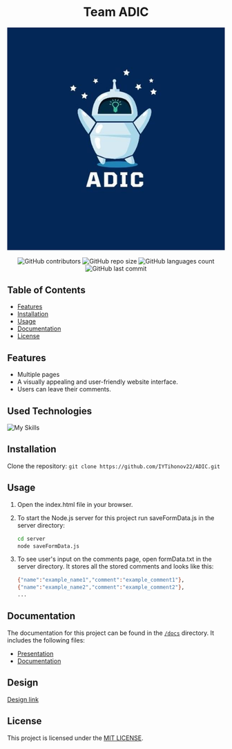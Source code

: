  <h1 align="center">Team ADIC</h1>

<p align="center">
    <img src="/images/logo.png"/>
</p>

<p align="center">
    <img alt="GitHub contributors" src="https://img.shields.io/github/contributors/IYTihonov22/ADIC?style=flat-square">
    <img alt="GitHub repo size" src="https://img.shields.io/github/repo-size/IYTihonov22/ADIC?style=flat-square">
    <img alt="GitHub languages count" src="https://img.shields.io/github/languages/count/IYTihonov22/ADIC?style=flat-square">
    <img alt="GitHub last commit" src="https://img.shields.io/github/last-commit/IYTihonov22/ADIC?style=flat-square">
</p>

## Table of Contents
- [Features](#features)
- [Installation](#installation)
- [Usage](#usage)
- [Documentation](#documentation)
- [License](#license)

## Features
- Multiple pages
- A visually appealing and user-friendly website interface.
- Users can leave their comments.

## Used Technologies
![My Skills](https://skills.thijs.gg/icons?i=html,css,js,nodejs,figma,vscode,git)

## Installation
Clone the repository: `git clone https://github.com/IYTihonov22/ADIC.git`


## Usage
1. Open the index.html file in your browser.
2. To start the Node.js server for this project run saveFormData.js in the server directory:

   ```bash
   cd server
   node saveFormData.js

3. To see user's input on the comments page, open formData.txt in the server directory.
   It stores all the stored comments and looks like this:

   ```bash
   {"name":"example_name1","comment":"example_comment1"},
   {"name":"example_name2","comment":"example_comment2"},
   ...

## Documentation
The documentation for this project can be found in the [`/docs`](./docs) directory. It includes the following files:
- [Presentation](/docs/presentation.pptx)
- [Documentation](/docs/documentation.docx)

## Design
[Design link](https://www.figma.com/file/dzYfin0IEKEo6wkyrSy2FA/adic?type=design&node-id=0-1&t=kGGYMK0wHTMNJldL-0)

## License
This project is licensed under the [MIT LICENSE](/LICENSE).
